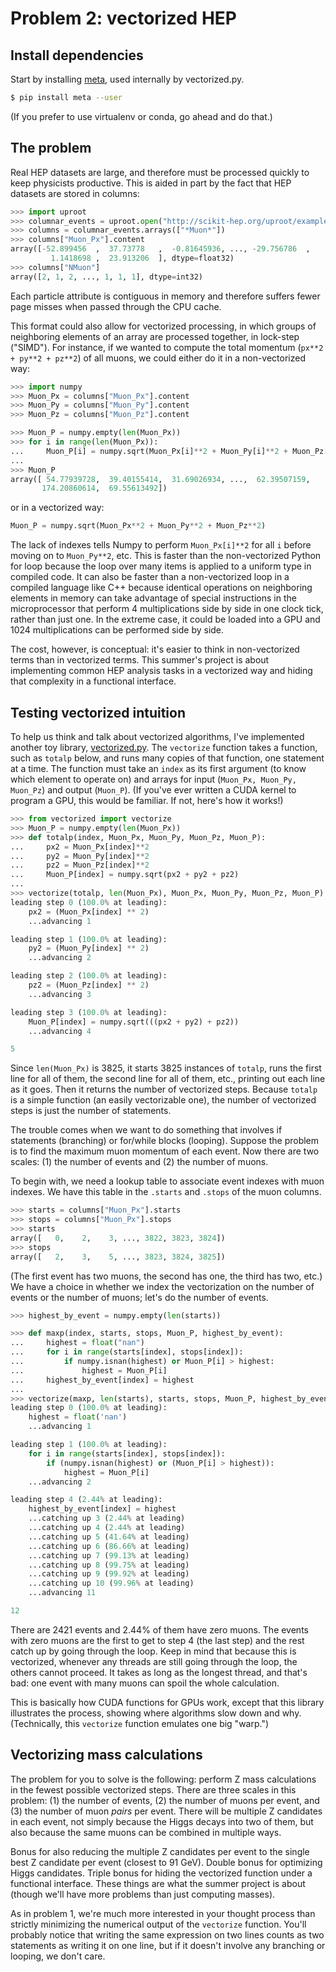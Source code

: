 # Problem 2: vectorized HEP

## Install dependencies

Start by installing [meta](https://github.com/srossross/Meta), used internally by vectorized.py.

```bash
$ pip install meta --user
```

(If you prefer to use virtualenv or conda, go ahead and do that.)

## The problem

Real HEP datasets are large, and therefore must be processed quickly to keep physicists productive. This is aided in part by the fact that HEP datasets are stored in columns:

```python
>>> import uproot
>>> columnar_events = uproot.open("http://scikit-hep.org/uproot/examples/HZZ.root")["events"]
>>> columns = columnar_events.arrays(["*Muon*"])
>>> columns["Muon_Px"].content
array([-52.899456  ,  37.73778   ,  -0.81645936, ..., -29.756786  ,
         1.1418698 ,  23.913206  ], dtype=float32)
>>> columns["NMuon"]
array([2, 1, 2, ..., 1, 1, 1], dtype=int32)
```

Each particle attribute is contiguous in memory and therefore suffers fewer page misses when passed through the CPU cache.

This format could also allow for vectorized processing, in which groups of neighboring elements of an array are processed together, in lock-step ("SIMD"). For instance, if we wanted to compute the total momentum (`px**2 + py**2 + pz**2`) of all muons, we could either do it in a non-vectorized way:

```python
>>> import numpy
>>> Muon_Px = columns["Muon_Px"].content
>>> Muon_Py = columns["Muon_Py"].content
>>> Muon_Pz = columns["Muon_Pz"].content

>>> Muon_P = numpy.empty(len(Muon_Px))
>>> for i in range(len(Muon_Px)):
...     Muon_P[i] = numpy.sqrt(Muon_Px[i]**2 + Muon_Py[i]**2 + Muon_Pz[i]**2)
...
>>> Muon_P
array([ 54.77939728,  39.40155414,  31.69026934, ...,  62.39507159,
       174.20860614,  69.55613492])
```

or in a vectorized way:

```python
Muon_P = numpy.sqrt(Muon_Px**2 + Muon_Py**2 + Muon_Pz**2)
```

The lack of indexes tells Numpy to perform `Muon_Px[i]**2` for all `i` before moving on to `Muon_Py**2`, etc. This is faster than the non-vectorized Python for loop because the loop over many items is applied to a uniform type in compiled code. It can also be faster than a non-vectorized loop in a compiled language like C++ because identical operations on neighboring elements in memory can take advantage of special instructions in the microprocessor that perform 4 multiplications side by side in one clock tick, rather than just one. In the extreme case, it could be loaded into a GPU and 1024 multiplications can be performed side by side.

The cost, however, is conceptual: it's easier to think in non-vectorized terms than in vectorized terms. This summer's project is about implementing common HEP analysis tasks in a vectorized way and hiding that complexity in a functional interface.

## Testing vectorized intuition

To help us think and talk about vectorized algorithms, I've implemented another toy library, [vectorized.py](vectorized.py). The `vectorize` function takes a function, such as `totalp` below, and runs many copies of that function, one statement at a time. The function must take an `index` as its first argument (to know which element to operate on) and arrays for input (`Muon_Px, Muon_Py, Muon_Pz`) and output (`Muon_P`). (If you've ever written a CUDA kernel to program a GPU, this would be familiar. If not, here's how it works!)

```python
>>> from vectorized import vectorize
>>> Muon_P = numpy.empty(len(Muon_Px))
>>> def totalp(index, Muon_Px, Muon_Py, Muon_Pz, Muon_P):
...     px2 = Muon_Px[index]**2
...     py2 = Muon_Py[index]**2
...     pz2 = Muon_Pz[index]**2
...     Muon_P[index] = numpy.sqrt(px2 + py2 + pz2)
... 
>>> vectorize(totalp, len(Muon_Px), Muon_Px, Muon_Py, Muon_Pz, Muon_P)
leading step 0 (100.0% at leading): 
    px2 = (Muon_Px[index] ** 2)
    ...advancing 1

leading step 1 (100.0% at leading): 
    py2 = (Muon_Py[index] ** 2)
    ...advancing 2

leading step 2 (100.0% at leading): 
    pz2 = (Muon_Pz[index] ** 2)
    ...advancing 3

leading step 3 (100.0% at leading): 
    Muon_P[index] = numpy.sqrt(((px2 + py2) + pz2))
    ...advancing 4

5
```

Since `len(Muon_Px)` is 3825, it starts 3825 instances of `totalp`, runs the first line for all of them, the second line for all of them, etc., printing out each line as it goes. Then it returns the number of vectorized steps. Because `totalp` is a simple function (an easily vectorizable one), the number of vectorized steps is just the number of statements.

The trouble comes when we want to do something that involves if statements (branching) or for/while blocks (looping). Suppose the problem is to find the maximum muon momentum of each event. Now there are two scales: (1) the number of events and (2) the number of muons.

To begin with, we need a lookup table to associate event indexes with muon indexes. We have this table in the `.starts` and `.stops` of the muon columns.

```python
>>> starts = columns["Muon_Px"].starts
>>> stops = columns["Muon_Px"].stops
>>> starts
array([   0,    2,    3, ..., 3822, 3823, 3824])
>>> stops
array([   2,    3,    5, ..., 3823, 3824, 3825])
```

(The first event has two muons, the second has one, the third has two, etc.) We have a choice in whether we index the vectorization on the number of events or the number of muons; let's do the number of events.

```python
>>> highest_by_event = numpy.empty(len(starts))

>>> def maxp(index, starts, stops, Muon_P, highest_by_event):
...     highest = float("nan")
...     for i in range(starts[index], stops[index]):
...         if numpy.isnan(highest) or Muon_P[i] > highest:
...             highest = Muon_P[i]
...     highest_by_event[index] = highest
... 
>>> vectorize(maxp, len(starts), starts, stops, Muon_P, highest_by_event)
leading step 0 (100.0% at leading): 
    highest = float('nan')
    ...advancing 1

leading step 1 (100.0% at leading): 
    for i in range(starts[index], stops[index]):
        if (numpy.isnan(highest) or (Muon_P[i] > highest)):    
            highest = Muon_P[i]
    ...advancing 2

leading step 4 (2.44% at leading): 
    highest_by_event[index] = highest
    ...catching up 3 (2.44% at leading)
    ...catching up 4 (2.44% at leading)
    ...catching up 5 (41.64% at leading)
    ...catching up 6 (86.66% at leading)
    ...catching up 7 (99.13% at leading)
    ...catching up 8 (99.75% at leading)
    ...catching up 9 (99.92% at leading)
    ...catching up 10 (99.96% at leading)
    ...advancing 11

12
```

There are 2421 events and 2.44% of them have zero muons. The events with zero muons are the first to get to step 4 (the last step) and the rest catch up by going through the loop. Keep in mind that because this is vectorized, whenever any threads are still going through the loop, the others cannot proceed. It takes as long as the longest thread, and that's bad: one event with many muons can spoil the whole calculation.

This is basically how CUDA functions for GPUs work, except that this library illustrates the process, showing where algorithms slow down and why. (Technically, this `vectorize` function emulates one big "warp.")

## Vectorizing mass calculations

The problem for you to solve is the following: perform Z mass calculations in the fewest possible vectorized steps. There are three scales in this problem: (1) the number of events, (2) the number of muons per event, and (3) the number of muon _pairs_ per event. There will be multiple Z candidates in each event, not simply because the Higgs decays into two of them, but also because the same muons can be combined in multiple ways.

Bonus for also reducing the multiple Z candidates per event to the single best Z candidate per event (closest to 91 GeV). Double bonus for optimizing Higgs candidates. Triple bonus for hiding the vectorized function under a functional interface. These things are what the summer project is about (though we'll have more problems than just computing masses).

As in problem 1, we're much more interested in your thought process than strictly minimizing the numerical output of the `vectorize` function. You'll probably notice that writing the same expression on two lines counts as two statements as writing it on one line, but if it doesn't involve any branching or looping, we don't care.
